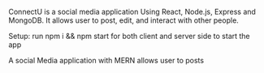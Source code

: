 ConnectU is a social media application Using React, Node.js, Express and MongoDB.
It allows user to post, edit, and interact with other people. 

Setup:
run npm i && npm start for both client and server side to start the app


A social Media application with MERN allows user to posts

